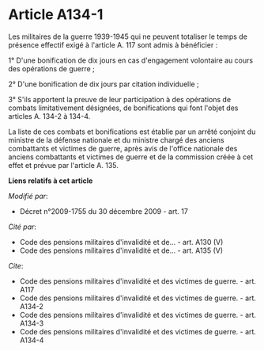 # Article A134-1

Les militaires de la guerre 1939-1945 qui ne peuvent totaliser le temps de présence effectif exigé à l'article A. 117 sont
admis à bénéficier : 

1° D'une bonification de dix jours en cas d'engagement volontaire au cours des opérations de guerre ; 

2° D'une bonification de dix jours par citation individuelle ; 

3° S'ils apportent la preuve de leur participation à des opérations de combats limitativement désignées, de bonifications qui
font l'objet des articles A. 134-2 à 134-4. 

La liste de ces combats et bonifications est établie par un arrêté conjoint du ministre de la défense nationale et du
ministre chargé des anciens combattants et victimes de guerre, après avis de l'office nationale des anciens combattants et
victimes de guerre et de la commission créée à cet effet et prévue par l'article A. 135.

**Liens relatifs à cet article**

_Modifié par_:

  - Décret n°2009-1755 du 30 décembre 2009 - art. 17

_Cité par_:

  - Code des pensions militaires d'invalidité et de... - art. A130 (V)
  - Code des pensions militaires d'invalidité et de... - art. A135 (V)

_Cite_:

  - Code des pensions militaires d'invalidité et des victimes de guerre. - art. A117
  - Code des pensions militaires d'invalidité et des victimes de guerre. - art. A134-2
  - Code des pensions militaires d'invalidité et des victimes de guerre. - art. A134-3
  - Code des pensions militaires d'invalidité et des victimes de guerre. - art. A134-4
